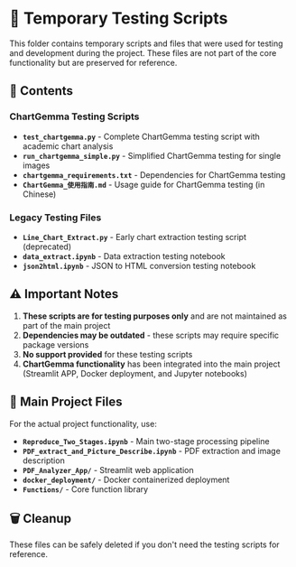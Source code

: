 # 🧪 Temporary Testing Scripts

This folder contains temporary scripts and files that were used for testing and development during the project. These files are not part of the core functionality but are preserved for reference.

## 📁 Contents

### ChartGemma Testing Scripts
- **`test_chartgemma.py`** - Complete ChartGemma testing script with academic chart analysis
- **`run_chartgemma_simple.py`** - Simplified ChartGemma testing for single images
- **`chartgemma_requirements.txt`** - Dependencies for ChartGemma testing
- **`ChartGemma_使用指南.md`** - Usage guide for ChartGemma testing (in Chinese)

### Legacy Testing Files
- **`Line_Chart_Extract.py`** - Early chart extraction testing script (deprecated)
- **`data_extract.ipynb`** - Data extraction testing notebook
- **`json2html.ipynb`** - JSON to HTML conversion testing notebook

## ⚠️ Important Notes

1. **These scripts are for testing purposes only** and are not maintained as part of the main project
2. **Dependencies may be outdated** - these scripts may require specific package versions
3. **No support provided** for these testing scripts
4. **ChartGemma functionality** has been integrated into the main project (Streamlit APP, Docker deployment, and Jupyter notebooks)

## 🚀 Main Project Files

For the actual project functionality, use:

- **`Reproduce_Two_Stages.ipynb`** - Main two-stage processing pipeline
- **`PDF_extract_and_Picture_Describe.ipynb`** - PDF extraction and image description
- **`PDF_Analyzer_App/`** - Streamlit web application
- **`docker_deployment/`** - Docker containerized deployment
- **`Functions/`** - Core function library

## 🗑️ Cleanup

These files can be safely deleted if you don't need the testing scripts for reference.
